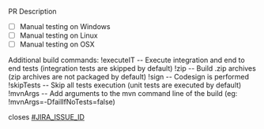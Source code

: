 PR Description

- [ ] Manual testing on Windows
- [ ] Manual testing on Linux
- [ ] Manual testing on OSX

Additional build commands:
!executeIT -- Execute integration and end to end tests (integration tests are skipped by default)
!zip --  Build .zip archives (zip archives are not packaged by default)
!sign -- Codesign is performed
!skipTests -- Skip all tests execution (unit tests are executed by default)
!mvnArgs -- Add arguments to the mvn command line of the build (eg: !mvnArgs=-DfailIfNoTests=false)

closes [#JIRA_ISSUE_ID](https://bonitasoft.atlassian.net/browse/#JIRA_ISSUE_ID)
